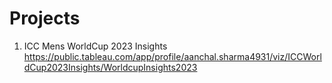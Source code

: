 # Projects
1. ICC Mens WorldCup 2023 Insights <https://public.tableau.com/app/profile/aanchal.sharma4931/viz/ICCWorldCup2023Insights/WorldcupInsights2023>
